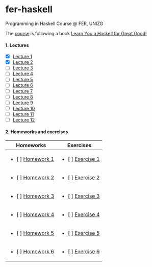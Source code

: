 # fer-haskell
Programming in Haskell Course @ FER, UNIZG

The [course](https://www.fer.unizg.hr/predmet/puh) is following a book [Learn You a Haskell for Great Good!](http://learnyouahaskell.com/chapters)

#### 1. Lectures
  - [x] [Lecture 1](https://github.com/lukanovak93/fer-haskell/blob/master/Lectures/puh-2017-lecture-01.lhs.txt)
  - [x] [Lecture 2](https://github.com/lukanovak93/fer-haskell/blob/master/Lectures/puh-2017-lecture-02.lhs.txt)
  - [ ] [Lecture 3]()
  - [ ] [Lecture 4]()
  - [ ] [Lecture 5]()
  - [ ] [Lecture 6]()
  - [ ] [Lecture 7]()
  - [ ] [Lecture 8]()
  - [ ] [Lecture 9]()
  - [ ] [Lecture 10]()
  - [ ] [Lecture 11]()
  - [ ] [Lecture 12]()
  
#### 2. Homeworks and exercises
  | Homeworks                  | Exercises                  |
  |:--------------------------:|:--------------------------:|
  | <ul><li>[ ] [Homework 1]() | <ul><li>[ ] [Exercise 1]() |
  | <ul><li>[ ] [Homework 2]() | <ul><li>[ ] [Exercise 2]() |
  | <ul><li>[ ] [Homework 3]() | <ul><li>[ ] [Exercise 3]() |
  | <ul><li>[ ] [Homework 4]() | <ul><li>[ ] [Exercise 4]() |
  | <ul><li>[ ] [Homework 5]() | <ul><li>[ ] [Exercise 5]() |
  | <ul><li>[ ] [Homework 6]() | <ul><li>[ ] [Exercise 6]() |
  
